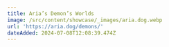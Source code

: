 ```yaml
---
title: Aria’s Demon’s Worlds
image: /src/content/showcase/_images/aria.dog.webp
url: 'https://aria.dog/demons/'
dateAdded: 2024-07-08T12:08:39.474Z
---
```


